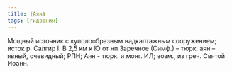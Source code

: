 ```yaml
---
title: ⦗Аян⦘
tags: [гидроним]
---
```


Мощный источник с куполообразным надкаптажным сооружением; исток р. Салгир I. В
2,5 км к Ю от нп Заречное (Симф.) – тюрк. аян – явный, очевидный; РПН; Аян -
тюрк. и монг. ИЛ; возм., из греч. Святой Иоанн.
